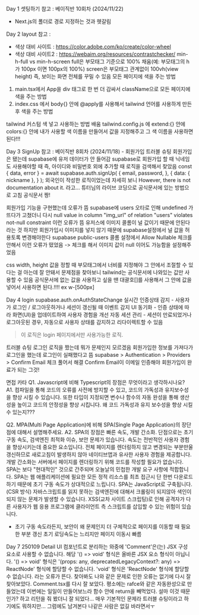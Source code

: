 Day 1 셋팅하기
참고 : 베이직반 10회차 (2024/11/22)
- Next.js의 폴더로 경로 지정하는 것과 헷갈림

Day 2 layout
참고 :
- 색상 대비 사이트 : https://color.adobe.com/ko/create/color-wheel
- 색상 대비 사이트2 : https://webaim.org/resources/contrastchecker/
min-h-full vs min-h-screen
full은 부모태그 기준으로 100% 채움(예: 부모태그의 h가 100px 이면 100px의 100%)
screen은 부모태그 관계없이 100vh(view height) 즉, 보이는 화면 전체를 꾸밀 수 있음
모든 페이지에 색을 주는 방법
1) main.tsx에서 App을 div 태그로 한 번 더 감싸서 className으로 모든 페이지에 색을 주는 방법
2) index.css 에서 body{} 안에 @apply를 사용해서 tailwind 언어를 사용하게 만든 후 색을 주는 방법

tailwind 커스텀 색 넣고 사용하는 방법 배움
tailwind.config.js 에 extend:{} 안에 colors:{} 안에 내가 사용할 색 이름을 만들어서 값을 지정해주고 그 색 이름을 사용하면 된다!!!

Day 3 SignUp
참고 : 베이직반 8회차 (2024/11/18) - 회원가입
트러블 슈팅
회원가입은 됐는데 supabase에 유저 데이터가 안 들어감
supabase로 회원가입 할 때 닉네임도 사용해야할 때 즉, 아이디와 비밀번호 외에 추가할 때 로직을 검색해서 찾았음
const { data, error } = await supabase.auth.signUp(
      {
        email,
        password,
      },
      {
        data: { nickname },
      }
    );
외국인이 작성한 로직이었는데 자세히 보니 However, there is not documentation about it. 라고... 
튜터님의 라이브 코딩으로 공식문서에 있는 방법으로 고침 공식문서 짱!

회원가입 기능을 구현했는데 오류가 뜸 supabase에 users 오타로 인해 undefined 가 뜨다가 고쳤더니 다시
null value in column "img_url" of relation "users" violates not-null constraint
이런 오류가 뜸 유저스에 이미지 콜롬이 널 값이기 때문에 안된다 라는 것 하지만 회원가입시 이미지를 넣지 않기 때문에 supabase설정에서 널 값을 허용토록 변경해야한다
supabase public-users 콜롬 설정에서 Allow Nullable 체크를 안해서 이런 오류가 떴었음 -> 체크를 해서 이미지 값이 null 이어도 가능함을 설정해주었음

css width, height 값을 정할 때 부모태그에서 너비를 지정해야 그 안에서 조절할 수 있다는 걸 아는데 잘 안돼서 문제점을 찾아보니 tailwind는 공식문서에 나와있는 값만 사용할 수 있음 공식문서에 없는 값을 사용하고 싶을 땐 대괄호[]를 사용해서 그 안에 값을 넣어서 사용하면 된다.!!!! ex w-[500px]

Day 4 login
supabase.auth.onAuthStateChange
실시간 인증상태 감지 - 사용자가 로그인 / 로그아웃하거나 세션이 갱신될 때 이벤트 감지
UI 동기화 - 인증 상태에 따라 화면(UI)을 업데이트하여 사용자 경험을 개선
자동 세션 관리 - 세션이 만료되었거나 로그아웃된 경우, 자동으로 사용자 상태를 감지하고 리다이렉트할 수 있음
> 이 로직은 login 페이지에서만 사용가능한 로직.

트러블 슈팅
로그인 로직을 짰는데 뭐가 문제인지 모르겠음 회원가입한 정보를 가져다가 로그인을 했는데 로그인이 실패했다고 뜸
supabase > Authentication > Providers > Confirm Email 체크 풀어서 해결
Confirm Email이 이메일 인증해야 회원가입이 완료가 되는 그것!

면접 카타
Q1. Javascript에 비해 Typescript의 장점은 무엇이라고 생각하시나요?
A1. 컴파일을 통해 코드의 오류를 사전에 방지할 수 있고, 코드의 가독성과 유지보수성을 향상 시킬 수 있습니다. 또한 타입이 지정되면 변수나 함수의 자동 완성을 통해 생산성을 높이고 코드의 안정성을 향상 시킵니다.
왜 코드 가독성과 유지 보수성을 향상 시킬 수 있는지???


Q2. MPA(Multi Page Application)에 비해 SPA(Single Page Application)의 장단점에 대해서 설명해주세요.
A2. SPA의 장점은 빠른 속도, 개발 간소화. 단점으로는 초기 구동 속도, 검색엔진 최적화 이슈, 보안 문제가 있습니다.
속도는 전반적인 사용자 경험을 향상시키는데 중요한 요소입니다. 전체 페이지를 렌더링하지 않고 변경되는 부분만울 갱신하므로 새로고침이 발생하지 않아 네이티브앱과 유사한 사용자 경험을 제공합니다. 개발 간소화는 서버에서 페이지를 렌더링하기 위해 코드를 작성할 필요가 없습니다. SPA는 보다 "현대적인" 것으로 간주되며 오늘날의 민첩한 개발 요구 사항에 적합합니다.
SPA는 웹 애플리케이션에 필요한 모든 정적 리소스를 최초 접근시 단 한번 다운로드하기 때문에 초기 구동 속도가 상대적으로 느립니다. SPA는 JavaScript로 구축됩니다.(CSR 방식) 자바스크립트를 읽지 못하는 검색엔진에 대해서 크롤링이 되지않아 색인이 되지 않는 문제가 발생할 수 있습니다.
XSS(교차 사이트 스크립팅)로 인해 공격자가 다른 사용자가 웹 응용 프로그램에 클라이언트 측 스크립트를 삽입할 수 있는 위험이 있습니다.
- 초기 구동 속도라든지, 보안이 왜 문제인지 더 구체적으로
페이지를 이동할 때 필요한 부분 갱신
초기 로딩속도는 느리지만 페이지 이동시 빠름

Day 7 250109 Detail UI
컴포넌트로 분리하는 와중에 
'Comment'은(는) JSX 구성 요소로 사용할 수 없습니다.
  해당 '() => void' 형식은 올바른 JSX 요소 형식이 아닙니다.
    '() => void' 형식은 '(props: any, deprecatedLegacyContext?: any) => ReactNode' 형식에 할당할 수 없습니다.
      'void' 형식은 'ReactNode' 형식에 할당할 수 없습니다.
라는 오류가 뜬다. 찾아봐도 나와 같은 문제로 인한 오류는 없기에 다시 잘 찾아보았다.
Comment.tsx를 다시 잘 보았다. 평소에는 rafce와 같은 자동완성으로 만들었는데 이번에는 일일이 만들어보느라 함수 안에 return을 빼먹었다.
설마 이것 때문인가? 하고 리턴을 줘 봤더니 잘 되었다... 매우 기본적인 문제라 트러블 슈팅이라고 하기에도 뭐하지만... 그럼에도 남겨본다 나같은 사람은 없길 바라면서ㅜ
